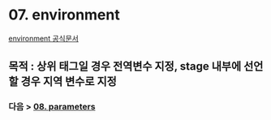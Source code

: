 # 07. environment
[environment 공식문서](https://www.jenkins.io/doc/book/pipeline/syntax/#environment)
## 목적 : 상위 태그일 경우 전역변수 지정, stage 내부에 선언할 경우 지역 변수로 지정



### 다음 > [08. parameters](08.%20parameters.md)
